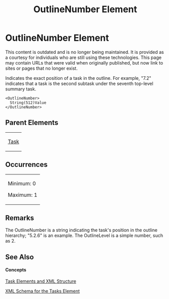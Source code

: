 ﻿---
title: OutlineNumber Element
TOCTitle: OutlineNumber Element
ms:assetid: b3a0a187-116d-4dec-898e-2cc3381525a5
ms:mtpsurl: https://msdn.microsoft.com/en-us/library/Bb968651(v=office.12)
ms:contentKeyID: 13188342
ms.date: 05/05/2014
mtps_version: v=office.12
f1_keywords:
- OutlineNumber element
---

# OutlineNumber Element

This content is outdated and is no longer being maintained. It is provided as a courtesy for individuals who are still using these technologies. This page may contain URLs that were valid when originally published, but now link to sites or pages that no longer exist.

Indicates the exact position of a task in the outline. For example, "7.2" indicates that a task is the second subtask under the seventh top-level summary task.

    <OutlineNumber>
      String(512)Value
    </OutlineNumber>

## Parent Elements

<table>
<colgroup>
<col style="width: 100%" />
</colgroup>
<tbody>
<tr class="odd">
<td><p><a href="bb968487(v=office.12).md">Task</a></p></td>
</tr>
</tbody>
</table>

## Occurrences

<table>
<colgroup>
<col style="width: 100%" />
</colgroup>
<tbody>
<tr class="odd">
<td><p>Minimum: 0</p>
<p>Maximum: 1</p></td>
</tr>
</tbody>
</table>

## Remarks

The OutlineNumber is a string indicating the task's position in the outline hierarchy; "5.2.6" is an example. The OutlineLevel is a simple number, such as 2.

## See Also

#### Concepts

[Task Elements and XML Structure](bb968475\(v=office.12\).md)

[XML Schema for the Tasks Element](bb968415\(v=office.12\).md)

